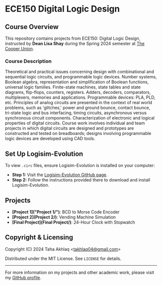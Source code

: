 # ECE150 Digital Logic Design

## Course Overview
This repository contains projects from ECE150: Digital Logic Design, instructed by **Dean Lisa Shay** during the Spring 2024 semester at [The Cooper Union](http://www.cooper.edu).

### Course Description
Theoretical and practical issues concerning design with combinational and sequential logic circuits, and programmable logic devices. Number systems, Boolean algebra, representation and simplification of Boolean functions, universal logic families. Finite-state machines, state tables and state diagrams, flip-flops, counters, registers. Adders, decoders, comparators, multiplexers, memories and applications. Programmable devices: PLA, PLD, etc. Principles of analog circuits are presented in the context of real world problems, such as 'glitches,' power and ground bounce, contact bounce, tri-state logic and bus interfacing, timing circuits, asynchronous versus synchronous circuit components. Characterization of electronic and logical properties of digital circuits. Course work involves individual and team projects in which digital circuits are designed and prototypes are constructed and tested on breadboards; designs involving programmable logic devices are developed using CAD tools.

## Set Up Logisim-Evolution
To view `.circ` files, ensure Logisim-Evolution is installed on your computer:

- **Step 1:** Visit the [Logisim-Evolution GitHub page](https://github.com/logisim-evolution/logisim-evolution).
- **Step 2:** Follow the instructions provided there to download and install Logisim-Evolution.

## Projects

- **[Project 1]("Project 1/")**: BCD to Morse Code Encoder
- **[Project 2](Project 2/)**: Vending Machine Simulation
- **[Final Project](Final Project/)**: 24-Hour Clock with Stopwatch

## Copyright & Licensing
Copyright (C) 2024 Taha Akhlaq <[takhlaq04@gmail.com](mailto:takhlaq04@gmail.com)>

Distributed under the MIT License. See `LICENSE` for details.

---

For more information on my projects and other academic work, please visit my [GitHub profile](https://github.com/TahaAkhlaq).

